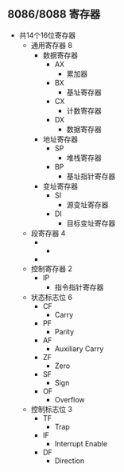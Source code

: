 ## 8086/8088 寄存器

- 共14个16位寄存器
  - 通用寄存器 8
    - 数据寄存器
      - AX
        - 累加器
      - BX
        - 基址寄存器
      - CX
        - 计数寄存器
      - DX
        - 数据寄存器
    - 地址寄存器
      - SP
        - 堆栈寄存器
      - BP
        - 基址指针寄存器
    - 变址寄存器
      - SI
        - 源变址寄存器
      - DI
        - 目标变址寄存器
  - 段寄存器 4
    - - 
    - 
  - 控制寄存器 2
    - IP
      - 指令指针寄存器
  - 状态标志位 6
    - CF
      - Carry
    - PF
      - Parity
    - AF
      - Auxiliary Carry
    - ZF
      - Zero
    - SF
      - Sign
    - OF
      - Overflow
  - 控制标志位 3
    - TF
      - Trap
    - IF
      - Interrupt Enable
    - DF
      - Direction